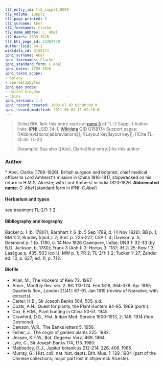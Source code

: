 ```yaml
---
tl2_entry_id: tl2_suppl1_0008
tl2_volume: suppl1
tl2_page_printed: 5
tl2_surname: Abel
tl2_forenames: Clarke
tl2_name_abbrev: C. Abel
tl2_dates: 1789-1826
tl2_bhl_page_id: 33264770
author_lsid: 34-1
wikidata_id: Q158174
ipni_surname: Abel
ipni_forenames: Clarke
ipni_standard_form: C.Abel
ipni_dates: 1789-1826
ipni_taxon_scope: 
- Botany
- Spermatophytes
ipni_geo_scope: 
- United Kingdom
- China
ipni_version: 1.3
ipni_record_created: 2003-07-02 00:00:00.0
ipni_record_modified: 2011-06-02 11:09:10.0
---
```


> [!cite] BHL link: this entry starts at [page 5](https://www.biodiversitylibrary.org/page/33264770) of TL-2 Suppl. I
> Author links: [IPNI](https://www.ipni.org/a/34-1) LSID 34-1, [Wikidata](https://www.wikidata.org/wiki/Q158174) QID Q158174
> Support pages: [[Abbreviations|abbreviations]], [[Layout key|layout key]], [[Cite TL-2|cite TL-2]]

> [!example] See also [[Abel, Clarke|first entry]] for this author

### Author

\* Abel, Clarke (1789-1826), British surgeon and botanist, chief medical officer to Lord Amherst's mission in China 1816-1817, shipwrecked on his return in H.M.S. Alceste; with Lord Amherst in India 1823-1826. 
**Abbreviated name**: *C. Abel* \[standard form in IPNI: *C.Abel*\]

#### Herbarium and types

see treatment TL-2/1: 1-2.

#### Bibliography and biography

Backer p. 1 (b. 1780?); Barnhart 1: 6 (b. 5 Sep 1789, d. 14 Nov 1826); BB p. 1; BM 1: 2; Bradley 5(ind.): 2; Bret. p. 225-227; CSP 1: 4; Dawson p. 5; Desmond p. 1 (b. 1780, d. 14 Nov 1826 Cawnpore, India); DNB 1: 32-33 (by B.D. Jackson, b. 1780); Frank 3 (Anh.): 3; Hortus 3: 1187; IH 2: 25; Kew 1:3; Lasègue p. 435, 503 (coll.); MW p. 1; PR 2; TL-2/1: 1-2; Tucker 1: 27; Zander ed. 10, p. 627; ed. 11, p. 712.

#### Biofile

- Allan, M., The Hookers of Kew 72. 1967.
- Anon., Monthly Rev. ser. 2. 88: 113-124. Feb 1819, 364-378. Apr 1819; Quarterly Rev., London 21(41): 67-91. Jan 1819 (review of Narrative, with extracts).
- Carter, H.B., Sir Joseph Banks 504, 505. s.d.
- Coats, A.N., Quest for plants, the Plant Hunters 94-95. 1969 (portr.).
- Cox, E.H.M., Plant hunting in China 50-51. 1945.
- Crawford, D.G., Hist. Indian Med. Service 1600-1913, 2: 146. 1914 (fide Desmond).
- Dawson, W.R., The Banks letters 5. 1958.
- Fisher, J., The origin of garden plants 225. 1982.
- Jessen, K.F.W., Bot. Gegenw. Vorz. 469. 1864.
- Lyte, C., Sir Joseph Banks 174, 175. 1980.
- Mabberley, D.J., Jupiter botanicus 212-214, 226, 406. 1985.
- Murray, G., Hist. coll. nat. hist. depts. Brit. Mus. 1: 129. 1904 (part of the Chinese collections; major part lost in shipwreck Alceste).

